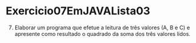 # Exercicio07EmJAVALista03
7) Elaborar um programa que efetue a leitura de três valores (A, B e C) e apresente como resultado o quadrado da soma dos três valores lidos. 
